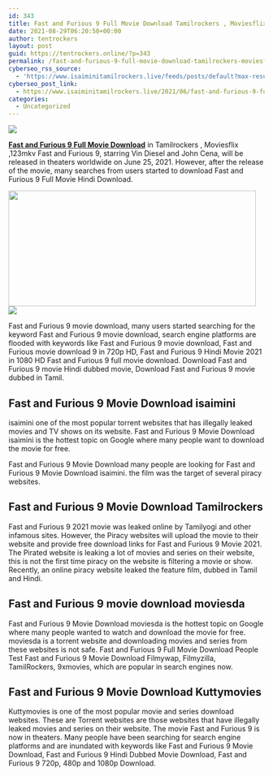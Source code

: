 ```yaml
---
id: 343
title: Fast and Furious 9 Full Movie Download Tamilrockers , Moviesflix , 123mkv
date: 2021-08-29T06:20:50+00:00
author: tentrockers
layout: post
guid: https://tentrockers.online/?p=343
permalink: /fast-and-furious-9-full-movie-download-tamilrockers-moviesflix-123mkv/
cyberseo_rss_source:
  - 'https://www.isaiminitamilrockers.live/feeds/posts/default?max-results=150&start-index=1'
cyberseo_post_link:
  - https://www.isaiminitamilrockers.live/2021/06/fast-and-furious-9-full-movie-download.html
categories:
  - Uncategorized
---
```

<div class="media_block">
  <img src="https://1.bp.blogspot.com/-CcxJcM70Wtc/YNU3OViA8dI/AAAAAAAAA8s/sluuHOD7AecbtUhgfPqf77FnNeFK3lAmgCLcBGAsYHQ/s72-w487-h228-c/maxresdefault__1__by_demarionc64_dedhgy1-pre.jpg" class="media_thumbnail" />
</div>

<meta content="Fast and Furious 9 Full Movie Download in Tamilrockers , Moviesflix ,123mkv Fast and Furious 9, starring Vin Diesel and John Cena, will be ..." name="twitter:description" />

  


<center>
</center>

**[Fast and Furious 9 Full Movie Download](https://www.tamilrockers.co.nz/fast-and-furious-9-full-movie-download-in-tamilrockers/)** in Tamilrockers , Moviesflix ,123mkv Fast and Furious 9, starring Vin Diesel and John Cena, will be released in theaters worldwide on June 25, 2021. However, after the release of the movie, many searches from users started to download Fast and Furious 9 Full Movie Hindi Download.

<div class="separator">
  <a href="https://1.bp.blogspot.com/-CcxJcM70Wtc/YNU3OViA8dI/AAAAAAAAA8s/sluuHOD7AecbtUhgfPqf77FnNeFK3lAmgCLcBGAsYHQ/s1192/maxresdefault__1__by_demarionc64_dedhgy1-pre.jpg"><img loading="lazy" border="0" data-original-height="670" data-original-width="1192" height="228" src="https://1.bp.blogspot.com/-CcxJcM70Wtc/YNU3OViA8dI/AAAAAAAAA8s/sluuHOD7AecbtUhgfPqf77FnNeFK3lAmgCLcBGAsYHQ/w487-h228/maxresdefault__1__by_demarionc64_dedhgy1-pre.jpg" width="487" /></a>
</div>



<div class="separator">
  <a href="https://www.tamilrockers.co.nz/fast-and-furious-9-full-movie-download-in-tamilrockers/"><img border="0" data-original-height="250" data-original-width="300" src="https://1.bp.blogspot.com/-nfbzYVobUik/YMlpOerzdgI/AAAAAAAAA3Y/aAupsOUs_WMY6Lv7R1OtZhI6OqaRh-YAwCPcBGAYYCw/s0/e854879156f0849f3d27a89db88ed039.png" /></a>
</div>

Fast and Furious 9 movie download, many users started searching for the keyword Fast and Furious 9 movie download, search engine platforms are flooded with keywords like Fast and Furious 9 movie download, Fast and Furious movie download 9 in 720p HD, Fast and Furious 9 Hindi Movie 2021 in 1080 HD Fast and Furious 9 full movie download. Download Fast and Furious 9 movie Hindi dubbed movie, Download Fast and Furious 9 movie dubbed in Tamil.

## **Fast and Furious 9 Movie Download isaimini**

isaimini one of the most popular torrent websites that has illegally leaked movies and TV shows on its website. Fast and Furious 9 Movie Download isaimini is the hottest topic on Google where many people want to download the movie for free.

Fast and Furious 9 Movie Download many people are looking for Fast and Furious 9 Movie Download isaimini. the film was the target of several piracy websites.

## **Fast and Furious 9 Movie Download Tamilrockers**

Fast and Furious 9 2021 movie was leaked online by Tamilyogi and other infamous sites. However, the Piracy websites will upload the movie to their website and provide free download links for Fast and Furious 9 Movie 2021. The Pirated website is leaking a lot of movies and series on their website, this is not the first time piracy on the website is filtering a movie or show. Recently, an online piracy website leaked the feature film, dubbed in Tamil and Hindi.

## **Fast and Furious 9 movie download moviesda**

Fast and Furious 9 Movie Download moviesda is the hottest topic on Google where many people wanted to watch and download the movie for free. moviesda is a torrent website and downloading movies and series from these websites is not safe. Fast and Furious 9 Full Movie Download People Test Fast and Furious 9 Movie Download Filmywap, Filmyzilla, TamilRockers, 9xmovies, which are popular in search engines now.

## **Fast and Furious 9 Movie Download Kuttymovies**

Kuttymovies is one of the most popular movie and series download websites. These are Torrent websites are those websites that have illegally leaked movies and series on their website. The movie Fast and Furious 9 is now in theaters. Many people have been searching for search engine platforms and are inundated with keywords like Fast and Furious 9 Movie Download, Fast and Furious 9 Hindi Dubbed Movie Download, Fast and Furious 9 720p, 480p and 1080p Download.

<center>
</center>